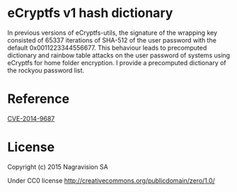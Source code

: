 # eCryptfs v1 hash dictionary
In previous versions of eCryptfs-utils, the signature of the wrapping key consisted of 65337 iterations of SHA-512 of the user password with the default 0x0011223344556677. This behaviour leads to precomputed dictionary and rainbow table attacks on the user password of systems using eCryptfs for home folder encryption. I provide a precomputed dictionary of the rockyou password list.

# Reference

[CVE-2014-9687](http://cve.mitre.org/cgi-bin/cvename.cgi?name=CVE-2014-9687)
# License
Copyright (c) 2015 Nagravision SA

Under CC0 license <http://creativecommons.org/publicdomain/zero/1.0/>

